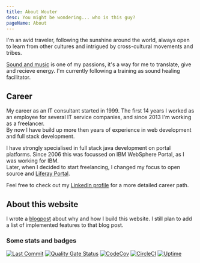 ```yaml
---
title: About Wouter
desc: You might be wondering... who is this guy?
pageName: About
---
```


I'm an avid traveler, following the sunshine around the world, always open to learn from other cultures and intrigued by cross-cultural movements and tribes.

[Sound and music](/music) is one of my passions, it's a way for me to translate, give and recieve energy. I'm currently following a training as sound healing facilitator.

## Career

My career as an IT consultant started in 1999. The first 14 years I worked as an employee for several IT service companies, and since 2013 I'm working as a freelancer.\
By now I have build up more then <years-of-experience/> years of experience in web development and full stack development.

I have strongly specialised in full stack java development on portal platforms.
Since 2006 this was focussed on IBM WebSphere Portal, as I was working for IBM.\
Later, when I decided to start freelancing, I changed my focus to open source and [Liferay Portal](https://www.liferay.com/).

Feel free to check out my [LinkedIn profile](https://www.linkedin.com/in/woutervernaillen/) for a more detailed career path.

## About this website

I wrote a [blogpost](/blog/hello-world-vernaillen-dev) about why and how I build this website. I still plan to add a list of implemented features to that blog post.

### Some stats and badges

[![Last Commit](https://badgen.net/github/last-commit/vernaillen/vernaillen.dev?icon=github)](https://github.com/vernaillen/vernaillen.dev/commits/master)
[![Quality Gate Status](https://sonarcloud.io/api/project_badges/measure?project=vernaillen.dev&metric=alert_status)](https://sonarcloud.io/summary/new_code?id=vernaillen.dev)
[![CodeCov](https://badgen.net/codecov/c/github/vernaillen/vernaillen.dev?icon=codecov)](https://codecov.io/gh/vernaillen/vernaillen.dev)
[![CircleCI](https://badgen.net/circleci/github/vernaillen/vernaillen.dev?icon=circleci)](https://circleci.com/gh/vernaillen/vernaillen.dev)
[![Uptime](https://badgen.net/uptime-robot/month/m784344425-1a8650bdb79223d01d1a32a1?icon=uptime)](https://stats.uptimerobot.com/5J0vsM4vA)
